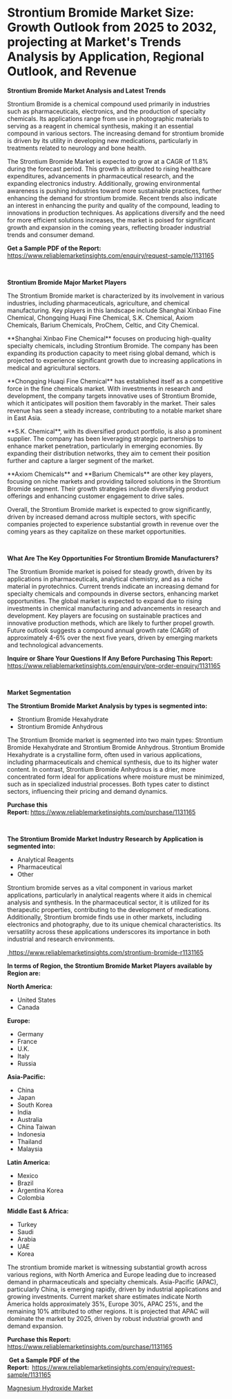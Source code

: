 <p><h1>Strontium Bromide Market Size: Growth Outlook from 2025 to 2032, projecting at Market's Trends Analysis by Application, Regional Outlook, and Revenue</h1></p><p><strong>Strontium Bromide Market Analysis and Latest Trends</strong></p>
<p><p>Strontium Bromide is a chemical compound used primarily in industries such as pharmaceuticals, electronics, and the production of specialty chemicals. Its applications range from use in photographic materials to serving as a reagent in chemical synthesis, making it an essential compound in various sectors. The increasing demand for strontium bromide is driven by its utility in developing new medications, particularly in treatments related to neurology and bone health.</p><p>The Strontium Bromide Market is expected to grow at a CAGR of 11.8% during the forecast period. This growth is attributed to rising healthcare expenditures, advancements in pharmaceutical research, and the expanding electronics industry. Additionally, growing environmental awareness is pushing industries toward more sustainable practices, further enhancing the demand for strontium bromide. Recent trends also indicate an interest in enhancing the purity and quality of the compound, leading to innovations in production techniques. As applications diversify and the need for more efficient solutions increases, the market is poised for significant growth and expansion in the coming years, reflecting broader industrial trends and consumer demand.</p></p>
<p><strong>Get a Sample PDF of the Report:&nbsp;</strong> <a href="https://www.reliablemarketinsights.com/enquiry/request-sample/1131165?utm_campaign=3038&utm_medium=2&utm_source=Github&utm_content=ia&utm_term=02042025&utm_id=strontium-bromide">https://www.reliablemarketinsights.com/enquiry/request-sample/1131165</a></p>
<p>&nbsp;</p>
<p><strong>Strontium Bromide Major Market Players</strong></p>
<p><p>The Strontium Bromide market is characterized by its involvement in various industries, including pharmaceuticals, agriculture, and chemical manufacturing. Key players in this landscape include Shanghai Xinbao Fine Chemical, Chongqing Huaqi Fine Chemical, S.K. Chemical, Axiom Chemicals, Barium Chemicals, ProChem, Celtic, and City Chemical.</p><p>**Shanghai Xinbao Fine Chemical** focuses on producing high-quality specialty chemicals, including Strontium Bromide. The company has been expanding its production capacity to meet rising global demand, which is projected to experience significant growth due to increasing applications in medical and agricultural sectors.</p><p>**Chongqing Huaqi Fine Chemical** has established itself as a competitive force in the fine chemicals market. With investments in research and development, the company targets innovative uses of Strontium Bromide, which it anticipates will position them favorably in the market. Their sales revenue has seen a steady increase, contributing to a notable market share in East Asia.</p><p>**S.K. Chemical**, with its diversified product portfolio, is also a prominent supplier. The company has been leveraging strategic partnerships to enhance market penetration, particularly in emerging economies. By expanding their distribution networks, they aim to cement their position further and capture a larger segment of the market.</p><p>**Axiom Chemicals** and **Barium Chemicals** are other key players, focusing on niche markets and providing tailored solutions in the Strontium Bromide segment. Their growth strategies include diversifying product offerings and enhancing customer engagement to drive sales.</p><p>Overall, the Strontium Bromide market is expected to grow significantly, driven by increased demand across multiple sectors, with specific companies projected to experience substantial growth in revenue over the coming years as they capitalize on these market opportunities.</p></p>
<p>&nbsp;</p>
<p><strong>What Are The Key Opportunities For Strontium Bromide Manufacturers?</strong></p>
<p><p>The Strontium Bromide market is poised for steady growth, driven by its applications in pharmaceuticals, analytical chemistry, and as a niche material in pyrotechnics. Current trends indicate an increasing demand for specialty chemicals and compounds in diverse sectors, enhancing market opportunities. The global market is expected to expand due to rising investments in chemical manufacturing and advancements in research and development. Key players are focusing on sustainable practices and innovative production methods, which are likely to further propel growth. Future outlook suggests a compound annual growth rate (CAGR) of approximately 4-6% over the next five years, driven by emerging markets and technological advancements.</p></p>
<p><strong>Inquire or Share Your Questions If Any Before Purchasing This Report:</strong> <a href="https://www.reliablemarketinsights.com/enquiry/pre-order-enquiry/1131165?utm_campaign=3038&utm_medium=2&utm_source=Github&utm_content=ia&utm_term=02042025&utm_id=strontium-bromide">https://www.reliablemarketinsights.com/enquiry/pre-order-enquiry/1131165</a></p>
<p>&nbsp;</p>
<p><strong>Market Segmentation</strong></p>
<p><strong>The Strontium Bromide Market Analysis by types is segmented into:</strong></p>
<p><ul><li>Strontium Bromide Hexahydrate</li><li>Strontium Bromide Anhydrous</li></ul></p>
<p><p>The Strontium Bromide market is segmented into two main types: Strontium Bromide Hexahydrate and Strontium Bromide Anhydrous. Strontium Bromide Hexahydrate is a crystalline form, often used in various applications, including pharmaceuticals and chemical synthesis, due to its higher water content. In contrast, Strontium Bromide Anhydrous is a drier, more concentrated form ideal for applications where moisture must be minimized, such as in specialized industrial processes. Both types cater to distinct sectors, influencing their pricing and demand dynamics.</p></p>
<p><strong>Purchase this Report:&nbsp;</strong><a href="https://www.reliablemarketinsights.com/purchase/1131165?utm_campaign=3038&utm_medium=2&utm_source=Github&utm_content=ia&utm_term=02042025&utm_id=strontium-bromide">https://www.reliablemarketinsights.com/purchase/1131165</a></p>
<p>&nbsp;</p>
<p><strong>The Strontium Bromide Market Industry Research by Application is segmented into:</strong></p>
<p><ul><li>Analytical Reagents</li><li>Pharmaceutical</li><li>Other</li></ul></p>
<p><p>Strontium bromide serves as a vital component in various market applications, particularly in analytical reagents where it aids in chemical analysis and synthesis. In the pharmaceutical sector, it is utilized for its therapeutic properties, contributing to the development of medications. Additionally, Strontium bromide finds use in other markets, including electronics and photography, due to its unique chemical characteristics. Its versatility across these applications underscores its importance in both industrial and research environments.</p></p>
<p><a href="https://www.reliablemarketinsights.com/strontium-bromide-r1131165?utm_campaign=3038&utm_medium=2&utm_source=Github&utm_content=ia&utm_term=02042025&utm_id=strontium-bromide">&nbsp;https://www.reliablemarketinsights.com/strontium-bromide-r1131165</a></p>
<p><strong>In terms of Region, the Strontium Bromide Market Players available by Region are:</strong></p>
<p>
    <p> <strong> North America: </strong>
        <ul>
            <li>United States</li>
            <li>Canada</li>
        </ul>
        </p> 
    <p> <strong> Europe: </strong>
        <ul>
            <li>Germany</li>
            <li>France</li>
            <li>U.K.</li>
            <li>Italy</li>
            <li>Russia</li>
        </ul>
        </p> 
    <p> <strong> Asia-Pacific: </strong>
        <ul>
            <li>China</li>
            <li>Japan</li>
            <li>South Korea</li>
            <li>India</li>
            <li>Australia</li>
            <li>China Taiwan</li>
            <li>Indonesia</li>
            <li>Thailand</li>
            <li>Malaysia</li>
        </ul>
        </p> 
    <p> <strong> Latin America: </strong>
        <ul>
            <li>Mexico</li>
            <li>Brazil</li>
            <li>Argentina Korea</li>
            <li>Colombia</li>
        </ul>
        </p> 
    <p> <strong> Middle East & Africa: </strong>
        <ul>
            <li>Turkey</li>
            <li>Saudi</li>
            <li>Arabia</li>
            <li>UAE</li>
            <li>Korea</li>
        </ul>
    </p>
    </p>
<p><p>The strontium bromide market is witnessing substantial growth across various regions, with North America and Europe leading due to increased demand in pharmaceuticals and specialty chemicals. Asia-Pacific (APAC), particularly China, is emerging rapidly, driven by industrial applications and growing investments. Current market share estimates indicate North America holds approximately 35%, Europe 30%, APAC 25%, and the remaining 10% attributed to other regions. It is projected that APAC will dominate the market by 2025, driven by robust industrial growth and demand expansion.</p></p>
<p><strong>Purchase this Report: </strong><a href="https://www.reliablemarketinsights.com/purchase/1131165?utm_campaign=3038&utm_medium=2&utm_source=Github&utm_content=ia&utm_term=02042025&utm_id=strontium-bromide">https://www.reliablemarketinsights.com/purchase/1131165</a></p>
<p>&nbsp;<strong>Get a Sample PDF of the Report:&nbsp;&nbsp;</strong><a href="https://www.reliablemarketinsights.com/enquiry/request-sample/1131165?utm_campaign=3038&utm_medium=2&utm_source=Github&utm_content=ia&utm_term=02042025&utm_id=strontium-bromide">https://www.reliablemarketinsights.com/enquiry/request-sample/1131165</a></p>
<p><strong></strong></p>
<p><p><a href="https://github.com/voigttyagi/Market-Research-Report-List-1/blob/main/magnesium-hydroxide-market.md?utm_campaign=3038&utm_medium=2&utm_source=Github&utm_content=ia&utm_term=02042025&utm_id=strontium-bromide">Magnesium Hydroxide Market</a></p></p>
